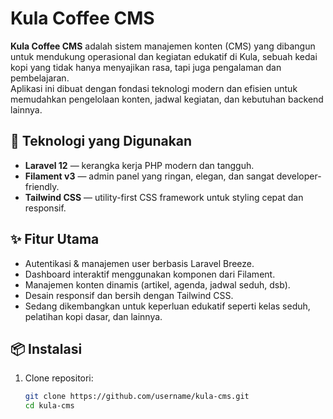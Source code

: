 # Kula Coffee CMS

**Kula Coffee CMS** adalah sistem manajemen konten (CMS) yang dibangun untuk mendukung operasional dan kegiatan edukatif di Kula, sebuah kedai kopi yang tidak hanya menyajikan rasa, tapi juga pengalaman dan pembelajaran.  
Aplikasi ini dibuat dengan fondasi teknologi modern dan efisien untuk memudahkan pengelolaan konten, jadwal kegiatan, dan kebutuhan backend lainnya.

## 🔧 Teknologi yang Digunakan

- **Laravel 12** — kerangka kerja PHP modern dan tangguh.
- **Filament v3** — admin panel yang ringan, elegan, dan sangat developer-friendly.
- **Tailwind CSS** — utility-first CSS framework untuk styling cepat dan responsif.

## ✨ Fitur Utama

- Autentikasi & manajemen user berbasis Laravel Breeze.
- Dashboard interaktif menggunakan komponen dari Filament.
- Manajemen konten dinamis (artikel, agenda, jadwal seduh, dsb).
- Desain responsif dan bersih dengan Tailwind CSS.
- Sedang dikembangkan untuk keperluan edukatif seperti kelas seduh, pelatihan kopi dasar, dan lainnya.

## 📦 Instalasi

1. Clone repositori:
   ```bash
   git clone https://github.com/username/kula-cms.git
   cd kula-cms
